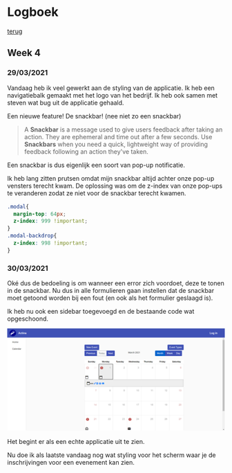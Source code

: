 # Logboek
[terug](https://martijnmeeldijk.github.io/stage/)





## Week 4

### 29/03/2021

Vandaag heb ik veel gewerkt aan de styling van de applicatie. Ik heb een navigatiebalk gemaakt met het logo van het bedrijf. Ik heb ook samen met steven wat bug uit de applicatie gehaald. 

Een nieuwe feature! De snackbar! (nee niet zo een snackbar)

> A **Snackbar** is a message used to give users feedback after taking an action. They are ephemeral and time out after a few seconds. Use **Snackbars** when you need a quick, lightweight way of providing feedback following an action they've taken.

Een snackbar is dus eigenlijk een soort van pop-up notificatie. 

Ik heb lang zitten prutsen omdat mijn snackbar altijd achter onze pop-up vensters terecht kwam. De oplossing was om de z-index van onze pop-ups te veranderen zodat ze niet voor de snackbar terecht kwamen.

```scss
.modal{
  margin-top: 64px;
  z-index: 999 !important;
}
.modal-backdrop{
  z-index: 998 !important;
}
```



### 30/03/2021

Oké dus de bedoeling is om wanneer een error zich voordoet, deze te tonen in de snackbar. Nu dus in alle formulieren gaan instellen dat de snackbar moet getoond worden bij een fout (en ook als het formulier geslaagd is).



Ik heb nu ook een sidebar toegevoegd en de bestaande code wat opgeschoond.

![image-20210330172227829](img/log-week-4/image-20210330172227829.png)

Het begint er als een echte applicatie uit te zien.



Nu doe ik als laatste vandaag nog wat styling voor het scherm waar je de inschrijvingen voor een evenement kan zien.